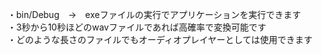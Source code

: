 ・bin/Debug　→　exeファイルの実行でアプリケーションを実行できます  
・3秒から10秒ほどのwavファイルであれば高確率で変換可能です  
・どのような長さのファイルでもオーディオプレイヤーとしては使用できます  

